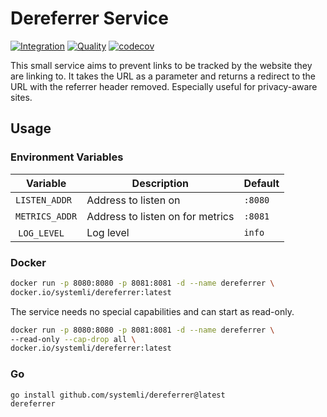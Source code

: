 # Dereferrer Service

[![Integration](https://github.com/systemli/dereferrer/actions/workflows/integration.yml/badge.svg)](https://github.com/systemli/dereferrer/actions/workflows/integration.yml) [![Quality](https://github.com/systemli/dereferrer/actions/workflows/quality.yml/badge.svg)](https://github.com/systemli/dereferrer/actions/workflows/quality.yml) [![codecov](https://codecov.io/gh/systemli/dereferrer/graph/badge.svg?token=TXTUP2J7MW)](https://codecov.io/gh/systemli/dereferrer)

This small service aims to prevent links to be tracked by the website they are linking to. It takes the URL as a parameter and returns a redirect to the URL with the referrer header removed. Especially useful for privacy-aware sites.

## Usage

### Environment Variables

| Variable | Description | Default |
| -------- | ----------- | ------- |
| `LISTEN_ADDR` | Address to listen on | `:8080` |
| `METRICS_ADDR` | Address to listen on for metrics | `:8081` |
| `LOG_LEVEL` | Log level | `info` |

### Docker

```bash
docker run -p 8080:8080 -p 8081:8081 -d --name dereferrer \
docker.io/systemli/dereferrer:latest
```

The service needs no special capabilities and can start as read-only.

```bash
docker run -p 8080:8080 -p 8081:8081 -d --name dereferrer \
--read-only --cap-drop all \
docker.io/systemli/dereferrer:latest
```

### Go

```bash
go install github.com/systemli/dereferrer@latest
dereferrer
```
